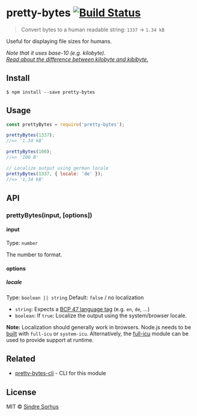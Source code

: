 # pretty-bytes [![Build Status](https://travis-ci.org/sindresorhus/pretty-bytes.svg?branch=master)](https://travis-ci.org/sindresorhus/pretty-bytes)

> Convert bytes to a human readable string: `1337` → `1.34 kB`

Useful for displaying file sizes for humans.

*Note that it uses base-10 (e.g. kilobyte).  
[Read about the difference between kilobyte and kibibyte.](https://web.archive.org/web/20150324153922/https://pacoup.com/2009/05/26/kb-kb-kib-whats-up-with-that/)*


## Install

```
$ npm install --save pretty-bytes
```


## Usage

```js
const prettyBytes = require('pretty-bytes');

prettyBytes(1337);
//=> '1.34 kB'

prettyBytes(100);
//=> '100 B'

// Localize output using german locale
prettyBytes(1337, { locale: 'de' });
//=> '1,34 kB'
```

## API
### prettyBytes(input, [options])
#### input
Type: `number`

The number to format.

#### options
##### locale
Type: `boolean || string`
Default: `false` / no localization

- `string`: Expects a [BCP 47 language tag](https://en.wikipedia.org/wiki/IETF_language_tag) (e.g. `en`, `de`, ...)
- `boolean`: If `true`: Localize the output using the system/browser locale.

**Note:** Localization should generally work in browsers. Node.js needs to be [built](https://github.com/nodejs/node/wiki/Intl) with `full-icu` or `system-icu`. Alternatively, the [full-icu](https://github.com/unicode-org/full-icu-npm) module can be used to provide support at runtime.

## Related

- [pretty-bytes-cli](https://github.com/sindresorhus/pretty-bytes-cli) - CLI for this module


## License

MIT © [Sindre Sorhus](https://sindresorhus.com)
